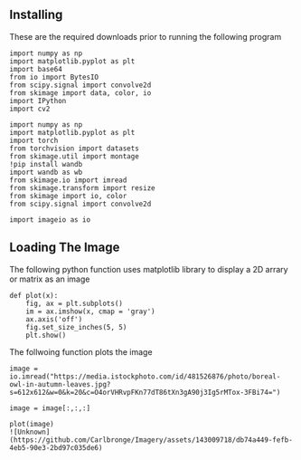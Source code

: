 ## Installing
These are the required downloads prior to running the following program
```
import numpy as np
import matplotlib.pyplot as plt
import base64
from io import BytesIO
from scipy.signal import convolve2d
from skimage import data, color, io
import IPython
import cv2

import numpy as np
import matplotlib.pyplot as plt
import torch
from torchvision import datasets
from skimage.util import montage
!pip install wandb
import wandb as wb
from skimage.io import imread
from skimage.transform import resize
from skimage import io, color
from scipy.signal import convolve2d
```
```
import imageio as io
```
## Loading The Image
The following python function uses matplotlib library to display a 2D arrary or matrix as an image
```
def plot(x):
    fig, ax = plt.subplots()
    im = ax.imshow(x, cmap = 'gray')
    ax.axis('off')
    fig.set_size_inches(5, 5)
    plt.show()
```
The follwoing function plots the image
```
image = io.imread("https://media.istockphoto.com/id/481526876/photo/boreal-owl-in-autumn-leaves.jpg?s=612x612&w=0&k=20&c=O4orVHRvpFKn77dT86tXn3gA90j3Ig5rMTox-3FBi74=")

image = image[:,:,:]

plot(image)
![Unknown](https://github.com/Carlbronge/Imagery/assets/143009718/db74a449-fefb-4eb5-90e3-2bd97c035de6)


